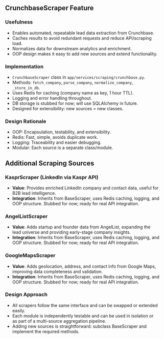 ## CrunchbaseScraper Feature

### Usefulness
- Enables automated, repeatable lead data extraction from Crunchbase.
- Caches results to avoid redundant requests and reduce API/scraping load.
- Normalizes data for downstream analytics and enrichment.
- OOP design makes it easy to add new sources and extend functionality.

### Implementation
- `CrunchbaseScraper` class in `app/services/scraping/crunchbase.py`.
- Methods: `fetch_company`, `parse_company`, `normalize_company`, `_store_in_db`.
- Uses Redis for caching (company name as key, 1 hour TTL).
- Logging and error handling throughout.
- DB storage is stubbed for now; will use SQLAlchemy in future.
- Designed for extensibility: new sources = new classes.

### Design Rationale
- OOP: Encapsulation, testability, and extensibility.
- Redis: Fast, simple, avoids duplicate work.
- Logging: Traceability and easier debugging.
- Modular: Each source is a separate class/module. 

## Additional Scraping Sources

### KasprScraper (LinkedIn via Kaspr API)
- **Value**: Provides enriched LinkedIn company and contact data, useful for B2B lead intelligence.
- **Integration**: Inherits from BaseScraper, uses Redis caching, logging, and OOP structure. Stubbed for now; ready for real API integration.

### AngelListScraper
- **Value**: Adds startup and founder data from AngelList, expanding the lead universe and providing early-stage company insights.
- **Integration**: Inherits from BaseScraper, uses Redis caching, logging, and OOP structure. Stubbed for now; ready for real API integration.

### GoogleMapsScraper
- **Value**: Adds geolocation, address, and contact info from Google Maps, improving data completeness and validation.
- **Integration**: Inherits from BaseScraper, uses Redis caching, logging, and OOP structure. Stubbed for now; ready for real API integration.

### Design Approach
- All scrapers follow the same interface and can be swapped or extended easily.
- Each module is independently testable and can be used in isolation or as part of a multi-source aggregation pipeline.
- Adding new sources is straightforward: subclass BaseScraper and implement the required methods. 